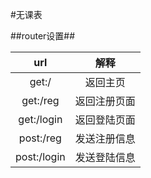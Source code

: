 #无课表

##router设置##

|url|解释|
|:--:|:--:|
|get:/|返回主页|
|get:/reg|返回注册页面|
|get:/login|返回登陆页面|
|post:/reg|发送注册信息|
|post:/login|发送登陆信息|
